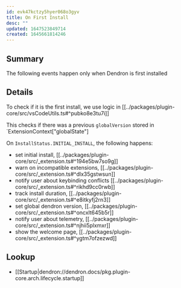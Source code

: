 ```yaml
---
id: evk47kctzy5hyer068o3gyv
title: On First Install
desc: ""
updated: 1647523849714
created: 1645661814246
---
```


## Summary

The following events happen only when Dendron is first installed

## Details

To check if it is the first install, we use logic in [[../packages/plugin-core/src/vsCodeUtils.ts#^pubko8e3tu7i]]

This checks if there was a previous `globalVersion` stored in `ExtensionContext["globalState"]

On `InstallStatus.INITIAL_INSTALL`, the following happens:

- set initial install, [[../packages/plugin-core/src/_extension.ts#^194e5bw7so9g]]
- warn on incompatible extensions, [[../packages/plugin-core/src/_extension.ts#^dlx35gstwsun]]
- notify user about keybinding conflicts [[../packages/plugin-core/src/_extension.ts#^rikhd9cc0rwb]]
- track install duration, [[../packages/plugin-core/src/_extension.ts#^e8itkyfj2rn3]]
- set global dendron version, [[../packages/plugin-core/src/_extension.ts#^oncxlt645b5r]]
- notify user about telemetry, [[../packages/plugin-core/src/_extension.ts#^njhii5plxmxr]]
- show the welcome page, [[../packages/plugin-core/src/_extension.ts#^ygtm7ofzezwd]]

## Lookup

- [[Startup|dendron://dendron.docs/pkg.plugin-core.arch.lifecycle.startup]]

